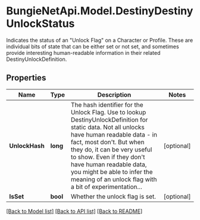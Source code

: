 # BungieNetApi.Model.DestinyDestinyUnlockStatus
Indicates the status of an \"Unlock Flag\" on a Character or Profile.  These are individual bits of state that can be either set or not set, and sometimes provide interesting human-readable information in their related DestinyUnlockDefinition.
## Properties

Name | Type | Description | Notes
------------ | ------------- | ------------- | -------------
**UnlockHash** | **long** | The hash identifier for the Unlock Flag. Use to lookup DestinyUnlockDefinition for static data. Not all unlocks have human readable data - in fact, most don&#39;t. But when they do, it can be very useful to show. Even if they don&#39;t have human readable data, you might be able to infer the meaning of an unlock flag with a bit of experimentation... | [optional] 
**IsSet** | **bool** | Whether the unlock flag is set. | [optional] 

[[Back to Model list]](../README.md#documentation-for-models) [[Back to API list]](../README.md#documentation-for-api-endpoints) [[Back to README]](../README.md)

